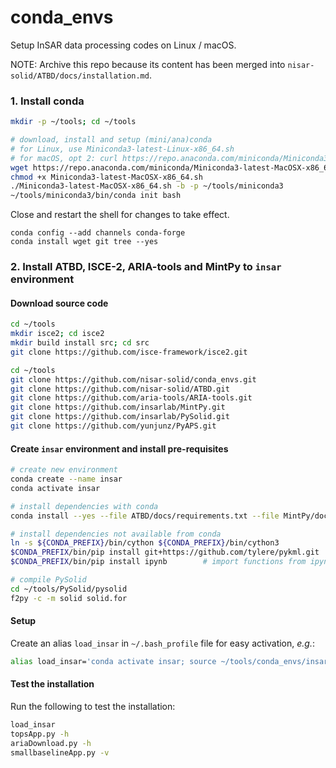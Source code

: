 # conda_envs

Setup InSAR data processing codes on Linux / macOS.

NOTE: Archive this repo because its content has been merged into `nisar-solid/ATBD/docs/installation.md`.

### 1. Install conda

```bash
mkdir -p ~/tools; cd ~/tools

# download, install and setup (mini/ana)conda
# for Linux, use Miniconda3-latest-Linux-x86_64.sh
# for macOS, opt 2: curl https://repo.anaconda.com/miniconda/Miniconda3-latest-MacOSX-x86_64.sh -o Miniconda3-latest-MacOSX-x86_64.sh
wget https://repo.anaconda.com/miniconda/Miniconda3-latest-MacOSX-x86_64.sh
chmod +x Miniconda3-latest-MacOSX-x86_64.sh
./Miniconda3-latest-MacOSX-x86_64.sh -b -p ~/tools/miniconda3
~/tools/miniconda3/bin/conda init bash
```

Close and restart the shell for changes to take effect.

```
conda config --add channels conda-forge
conda install wget git tree --yes
```

### 2. Install ATBD, ISCE-2, ARIA-tools and MintPy to `insar` environment

#### Download source code

```bash
cd ~/tools
mkdir isce2; cd isce2
mkdir build install src; cd src
git clone https://github.com/isce-framework/isce2.git

cd ~/tools
git clone https://github.com/nisar-solid/conda_envs.git
git clone https://github.com/nisar-solid/ATBD.git
git clone https://github.com/aria-tools/ARIA-tools.git
git clone https://github.com/insarlab/MintPy.git
git clone https://github.com/insarlab/PySolid.git
git clone https://github.com/yunjunz/PyAPS.git
```

#### Create `insar` environment and install pre-requisites

```bash
# create new environment
conda create --name insar
conda activate insar

# install dependencies with conda
conda install --yes --file ATBD/docs/requirements.txt --file MintPy/docs/conda.txt --file ARIA-tools/requirements.txt isce2 

# install dependencies not available from conda
ln -s ${CONDA_PREFIX}/bin/cython ${CONDA_PREFIX}/bin/cython3
$CONDA_PREFIX/bin/pip install git+https://github.com/tylere/pykml.git
$CONDA_PREFIX/bin/pip install ipynb        # import functions from ipynb files

# compile PySolid
cd ~/tools/PySolid/pysolid
f2py -c -m solid solid.for
```

#### Setup

Create an alias `load_insar` in `~/.bash_profile` file for easy activation, _e.g._:

```bash
alias load_insar='conda activate insar; source ~/tools/conda_envs/insar/config.rc'
```

#### Test the installation

Run the following to test the installation:

```bash
load_insar
topsApp.py -h
ariaDownload.py -h
smallbaselineApp.py -v
```

